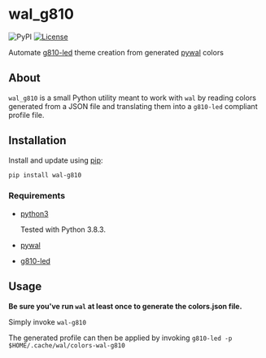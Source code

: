 # wal_g810
![PyPI](https://img.shields.io/pypi/v/wal-g810)
[![License](https://img.shields.io/badge/license-MIT-green.svg?style=flat)](http://opensource.org/licenses/MIT)

Automate [g810-led](https://github.com/MatMoul/g810-led) theme creation from generated [pywal](https://github.com/dylanaraps/pywal) colors

## About

`wal_g810` is a small Python utility meant to work with `wal` by reading colors generated from a JSON file and translating them into a `g810-led` compliant profile file.

## Installation

Install and update using [pip](https://pypi.org/project/wal-g810/):  

```bash
pip install wal-g810
```

### Requirements

* [python3](https://www.python.org/)

    Tested with Python 3.8.3.

* [pywal](https://github.com/dylanaraps/pywal)

* [g810-led](https://github.com/MatMoul/g810-led)

## Usage

**Be sure you've run `wal` at least once to generate the colors.json file.**

Simply invoke `wal-g810`  

The generated profile can then be applied by invoking `g810-led -p $HOME/.cache/wal/colors-wal-g810`
